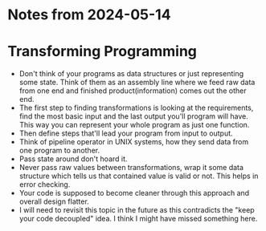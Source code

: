 # Notes from 2024-05-14
# Transforming Programming
- Don't think of your programs as data structures or just representing some state. Think of them as an assembly line where we feed raw data from one end and finished product(information) comes out the other end.
- The first step to finding transformations is looking at the requirements, find the most basic input and the last output you'll program will have. This way you can represent your whole program as just one function.
- Then define steps that'll lead your program from input to output.
- Think of pipeline operator in UNIX systems, how they send data from one program to another.
- Pass state around don't hoard it.
- Never pass raw values between transformations, wrap it some data structure which tells us that contained value is valid or not. This helps in error checking.
- Your code is supposed to become cleaner through this approach and overall design flatter.
- I will need to revisit this topic in the future as this contradicts the "keep your code decoupled" idea. I think I might have missed something here.
